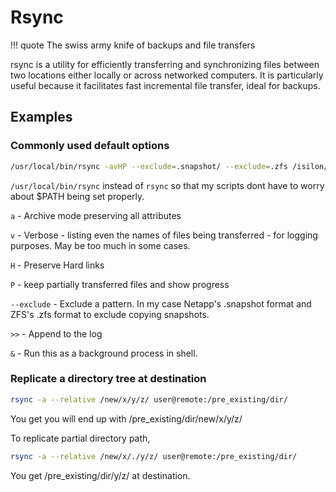 # Rsync


!!! quote
    The swiss army knife of backups and file transfers

rsync is a utility for efficiently transferring and synchronizing files between two locations either locally or across networked computers. It is particularly useful because it facilitates fast incremental file transfer, ideal for backups.

## Examples
### Commonly used default options
``` bash
/usr/local/bin/rsync -avHP --exclude=.snapshot/ --exclude=.zfs /isilon/fs/vol1/hag/user1 /ironbank/gr/ >> user1.log &
```

`/usr/local/bin/rsync` instead of `rsync` so that my scripts dont have to worry about $PATH being set properly.

`a` - Archive mode preserving all attributes 

`v` - Verbose - listing even the names of files being transferred - for logging purposes. May be too much in some cases.

`H` - Preserve Hard links

`P` - keep partially transferred files and show progress

`--exclude` - Exclude a pattern. In my case Netapp's .snapshot format and ZFS's .zfs format to exclude copying snapshots. 

`>>` - Append to the log

`&` - Run this as a background process in shell.

### Replicate a directory tree at destination
``` bash
rsync -a --relative /new/x/y/z/ user@remote:/pre_existing/dir/
```
You get you will end up with /pre_existing/dir/new/x/y/z/

To replicate partial directory path, 
``` bash
rsync -a --relative /new/x/./y/z/ user@remote:/pre_existing/dir/
```
You get /pre_existing/dir/y/z/ at destination.